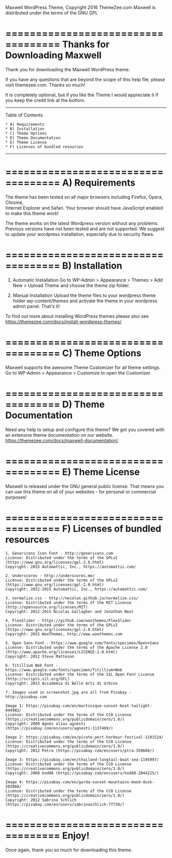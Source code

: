 Maxwell WordPress Theme, Copyright 2016 ThemeZee.com
Maxwell is distributed under the terms of the GNU GPL

===================================
Thanks for Downloading Maxwell
===================================

Thank you for downloading the Maxwell WordPress theme.

If you have any questions that are beyond the scope of this help file, 
please visit themezee.com. Thanks so much!

It is completely optional, but if you like the Theme I would appreciate it if 
you keep the credit link at the bottom.

-----------------------------------
Table of Contents

    * A) Requirements
    * B) Installation
    * C) Theme Options
    * D) Theme Documentation
    * E) Theme License
	* F) Licenses of bundled resources
-----------------------------------

===================================
A) Requirements
===================================

The theme has been tested on all major browsers including Firefox, Opera, Chrome,  
Internet Explorer and Safari. Your browser should have JavaScript enabled to make this theme work!

The theme works on the latest Wordpress version without any problems. Previous versions have not been tested
and are not supported. We suggest to update your wordpress installation, especially due to security flaws.

===================================
B) Installation
===================================

   1. Automatic Installation
      Go to WP-Admin > Appearance > Themes > Add New > Upload Theme and choose the theme zip folder.

   2. Manual Installation
      Upload the theme files to your wordpress theme folder wp-content/themes and activate the theme in
      your wordpress admin panel. That's it!

To find out more about installing WordPress themes please also see https://themezee.com/docs/install-wordpress-themes/

===================================
C) Theme Options
===================================

Maxwell supports the awesome Theme Customizer for all theme settings. 
Go to WP-Admin > Appearance > Customize to open the Customizer.

===================================
D) Theme Documentation
===================================

Need any help to setup and configure this theme? We got you covered with an extensive theme documentation on our website.
https://themezee.com/docs/maxwell-documentation/

===================================
E) Theme License
===================================

Maxwell is released under the GNU general public license. 
That means you can use this theme on all of your websites - for personal or commercial purposes!

===================================
F) Licenses of bundled resources
===================================

	1. Genericons Icon Font - http://genericons.com
	License: Distributed under the terms of the GPLv2 (https://www.gnu.org/licenses/gpl-2.0.html)
	Copyright: 2015 Automattic, Inc., https://automattic.com/
	
	2. Underscores - http://underscores.me/
	License: Distributed under the terms of the GPLv2 (https://www.gnu.org/licenses/gpl-2.0.html)
	Copyright: 2012-2015 Automattic, Inc., https://automattic.com/

	3. normalize.css - http://necolas.github.io/normalize.css/
	License: Distributed under the terms of the MIT License (http://opensource.org/licenses/MIT)
	Copyright: 2012-2015 Nicolas Gallagher and Jonathan Neal
	
	4. FlexSlider - https://github.com/woothemes/FlexSlider
	License: Distributed under the terms of the GPLv2 (https://www.gnu.org/licenses/gpl-2.0.html)
	Copyright: 2015 WooThemes, http://www.woothemes.com
	
	5. Open Sans Font - https://www.google.com/fonts/specimen/Open+Sans
	License: Distributed under the terms of the Apache License 2.0 (http://www.apache.org/licenses/LICENSE-2.0.html)
	Copyright: 2012 Steve Matteson
	
	6. Titillium Web Font - https://www.google.com/fonts/specimen/Titillium+Web
	License: Distributed under the terms of the SIL Open Font License (http://scripts.sil.org/OFL)
	Copyright: 2013 Accademia di Belle Arti di Urbino
	
	7. Images used in screenshot.jpg are all from Pixabay - http://pixabay.com
	
	Image 1: https://pixabay.com/en/martinique-sunset-boat-twilight-844982/
	License: Distributed under the terms of the CC0 License (https://creativecommons.org/publicdomain/zero/1.0/)
	Copyright: 2009 Agnès alias agnesti (https://pixabay.com/en/users/agnesti-1137469/)
	
	Image 2: https://pixabay.com/en/pirate-port-harbour-festival-1101524/
	License: Distributed under the terms of the CC0 License (https://creativecommons.org/publicdomain/zero/1.0/)
	Copyright: 2012 Petra (https://pixabay.com/en/users/ptra-359668/)
	
	Image 3: https://pixabay.com/en/thailand-longtail-boat-sea-1195997/
	License: Distributed under the terms of the CC0 License (https://creativecommons.org/publicdomain/zero/1.0/)
	Copyright: 2008 kod88 (https://pixabay.com/en/users/kod88-2044225/)
	
	Image 4: https://pixabay.com/en/garda-sunset-mountains-mood-dusk-202068/
	License: Distributed under the terms of the CC0 License (https://creativecommons.org/publicdomain/zero/1.0/)
	Copyright: 2012 Sabrina Schlich (https://pixabay.com/en/users/sabrinaschlich-77730/)

===================================
Enjoy!
===================================

Once again, thank you so much for downloading this theme. 